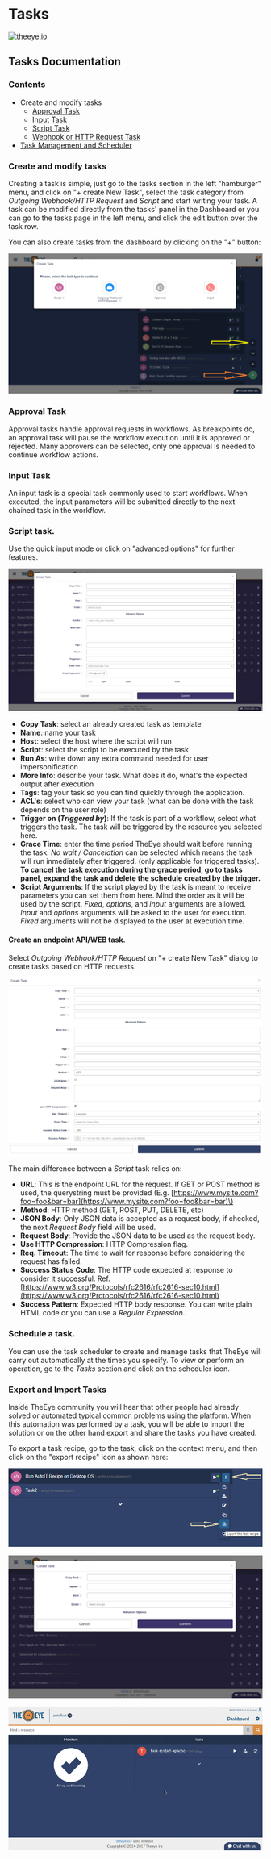 # Tasks

[![theeye.io](https://theeye.io/img/logo2.png)](https://theeye.io)

## Tasks Documentation

### Contents

* Create and modify tasks
  * [Approval Task](./#approval-task)
  * [Input Task](./#input-task)
  * [Script Task](./#create-a-script-task)
  * [Webhook or HTTP Request Task](./#create-an-endpoint-apiweb-task)
* [Task Management and Scheduler](./#schedule-a-task)

### Create and modify tasks

Creating a task is simple, just go to the tasks section in the left "hamburger" menu, and click on "+ create New Task", select the task category from _Outgoing Webhook/HTTP Request_ and _Script_ and start writing your task. A task can be modified directly from the tasks' panel in the Dashboard or you can go to the tasks page in the left menu, and click the edit button over the task row.

You can also create tasks from the dashboard by clicking on the "+" button: 

![](../.gitbook/assets/newtaskdashboard.png)

### Approval Task

Approval tasks handle approval requests in workflows. As breakpoints do, an approval task will pause the workflow execution until it is approved or rejected. Many approvers can be selected, only one approval is needed to continue workflow actions.

### Input Task

An input task is a special task commonly used to start workflows. When executed, the input parameters will be submitted directly to the next chained task in the workflow.

### Script task.

Use the quick input mode  or click on "advanced options" for further features. 

![Script Task - advanced options](../.gitbook/assets/advancedoptionstask.jpg)

* **Copy Task**: select an already created task as template
* **Name**: name your task
* **Host**: select the host where the script will run
* **Script**: select the script to be executed by the task
* **Run As**: write down any extra command needed for user impersonification
* **More Info**: describe your task. What does it do, what's the expected output after execution
* **Tags**: tag your task so you can find quickly through the application.
* **ACL's**: select who can view your task \(what can be done with the task depends on the user role\)
* **Trigger on \(**_**Triggered by**_**\)**: If the task is part of a workflow, select what triggers the task. The task will be triggered by the resource you selected here.
* **Grace Time**: enter the time period TheEye should wait before running the task. _No wait / Cancelation_ can be selected which means the task will run inmediately after triggered. \(only applicable for triggered tasks\). **To cancel the task execution during the grace period, go to tasks panel, expand the task and delete the schedule created by the trigger.**
* **Script Arguments**: If the script played by the task is meant to receive parameters you can set them from here. Mind the order as it will be used by the script. _Fixed_, _options_, and _input_ arguments are allowed. _Input_ and _options_ arguments will be asked to the user for execution. _Fixed_ arguments will not be displayed to the user at execution time.

#### Create an endpoint API/WEB task.

Select _Outgoing Webhook/HTTP Request_ on "+ create New Task" dialog to create tasks based on HTTP requests. 

![](../.gitbook/assets/webrequesttask.jpg)

The main difference between a _Script_ task relies on:

* **URL**: This is the endpoint URL for the request. If GET or POST method is used, the querystring must be provided \(E.g. [https://www.mysite.com?foo=foo&bar=bar](https://www.mysite.com?foo=foo&bar=bar)\)
* **Method**:  HTTP method \(GET, POST, PUT, DELETE, etc\)
* **JSON Body**: Only JSON data is accepted as a request body, if checked, the next _Request Body_ field will be used.
* **Request Body**: Provide the JSON data to be used as the request body.
* **Use HTTP Compression**: HTTP Compression flag.
* **Req. Timeout**:  The time to wait for response before considering the request has failed.
* **Success Status Code**: The HTTP code expected at response to consider it successful. Ref. [https://www.w3.org/Protocols/rfc2616/rfc2616-sec10.html](https://www.w3.org/Protocols/rfc2616/rfc2616-sec10.html)
* **Success Pattern**:  Expected HTTP body response. You can write plain HTML code or you can use a _Regular Expression_.

### Schedule a task.

You can use the task scheduler to create and manage tasks that TheEye will carry out automatically at the times you specify. To view or perform an operation, go to the _Tasks_ section and click on the scheduler icon.

### Export and Import Tasks

Inside TheEye community you will hear that other people had already solved or automated typical common problems using the platform. When this automation was performed by a task, you will be able to import the solution or on the other hand export and share the tasks you have created.

To export a task recipe, go to the task, click on the context menu, and then click on the "export recipe" icon as shown here:

![Dashboard - Task Export](../.gitbook/assets/image%20%282%29.png)

  






![Script Task Creation Modal](../.gitbook/assets/quickinputtask.jpg)

![](https://github.com/patobas/docs/blob/master/schedule.gif)

